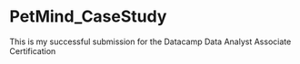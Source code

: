 # PetMind_CaseStudy

This is my successful submission for the Datacamp Data Analyst Associate Certification
